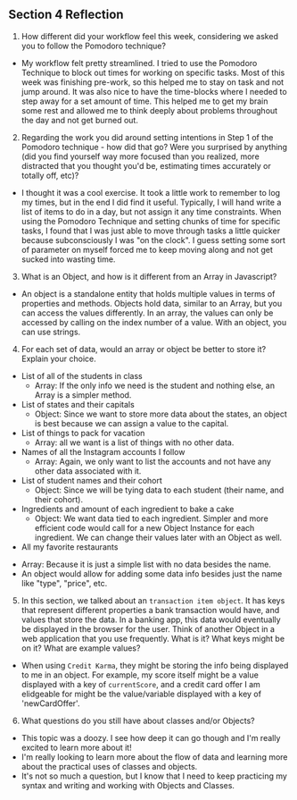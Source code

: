 ## Section 4 Reflection

1. How different did your workflow feel this week, considering we asked you to follow the Pomodoro technique?
- My workflow felt pretty streamlined. I tried to use the Pomodoro Technique to block out times for working on specific tasks. Most of this week was finishing pre-work, so this helped me to stay on task and not jump around. It was also nice to have the time-blocks where I needed to step away for a set amount of time. This helped me to get my brain some rest and allowed me to think deeply about problems throughout the day and not get burned out.

2. Regarding the work you did around setting intentions in Step 1 of the Pomodoro technique - how did that go? Were you surprised by anything (did you find yourself way more focused than you realized, more distracted that you thought you'd be, estimating times accurately or totally off, etc)?
- I thought it was a cool exercise. It took a little work to remember to log my times, but in the end I did find it useful. Typically, I will hand write a list of items to do in a day, but not assign it any time constraints. When using the Pomodoro Technique and setting chunks of time for specific tasks, I found that I was just able to move through tasks a little quicker because subconsciously I was "on the clock". I guess setting some sort of parameter on myself forced me to keep moving along and not get sucked into wasting time.

3. What is an Object, and how is it different from an Array in Javascript?
- An object is a standalone entity that holds multiple values in terms of properties and methods. Objects hold data, similar to an Array, but you can access the values differently. In an array, the values can only be accessed by calling on the index number of a value. With an object, you can use strings.  

4. For each set of data, would an array or object be better to store it? Explain your choice.

  * List of all of the students in class
    - Array: If the only info we need is the student and nothing else, an Array is a simpler method.
  * List of states and their capitals
    - Object: Since we want to store more data about the states, an object is best because we can assign a value to the capital.
  * List of things to pack for vacation
    - Array: all we want is a list of things with no other data.
  * Names of all the Instagram accounts I follow
    - Array: Again, we only want to list the accounts and not have any other data associated with it.
  * List of student names and their cohort
    - Object: Since we will be tying data to each student (their name, and their cohort).
  * Ingredients and amount of each ingredient to bake a cake
    - Object: We want data tied to each ingredient. Simpler and more efficient code would call for a new Object Instance for each ingredient. We can change their values later with an Object as well.
  * All my favorite restaurants
  - Array: Because it is just a simple list with no data besides the name.
  - An object would allow for adding some data info besides just the name like "type", "price", etc.

5. In this section, we talked about an `transaction item object`. It has keys that represent different properties a bank transaction would have, and values that store the data. In a banking app, this data would eventually be displayed in the browser for the user. Think of another Object in a web application that you use frequently. What is it? What keys might be on it? What are example values?

- When using `Credit Karma`, they might be storing the info being displayed to me in an object. For example, my score itself might be a value displayed with a key of `currentScore`, and a credit card offer I am elidgeable for might be the value/variable displayed with a key of 'newCardOffer'.

6. What questions do you still have about classes and/or Objects?

- This topic was a doozy. I see how deep it can go though and I'm really excited to learn more about it!
- I'm really looking to learn more about the flow of data and learning more about the practical uses of classes and objects.
- It's not so much a question, but I know that I need to keep practicing my syntax and writing and working with Objects and Classes.
